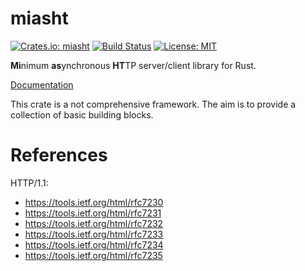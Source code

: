 miasht
======

[![Crates.io: miasht](http://meritbadge.herokuapp.com/miasht)](https://crates.io/crates/miasht)
[![Build Status](https://travis-ci.org/sile/miasht.svg?branch=master)](https://travis-ci.org/sile/miasht)
[![License: MIT](https://img.shields.io/badge/license-MIT-blue.svg)](LICENSE)

**Mi**nimum **as**ynchronous **HT**TP server/client library for Rust.

[Documentation](https://docs.rs/miasht)

This crate is a not comprehensive framework.
The aim is to provide a collection of basic building blocks.

References
==========

HTTP/1.1:
- https://tools.ietf.org/html/rfc7230
- https://tools.ietf.org/html/rfc7231
- https://tools.ietf.org/html/rfc7232
- https://tools.ietf.org/html/rfc7233
- https://tools.ietf.org/html/rfc7234
- https://tools.ietf.org/html/rfc7235
